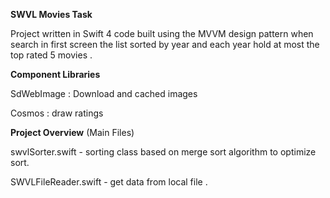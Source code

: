**SWVL Movies Task**	

Project written in Swift 4 code built using the MVVM design pattern
when search in first screen the list sorted by year and each year hold at most the top rated 5 movies  .



**Component Libraries**	


SdWebImage : Download and cached images

Cosmos : draw ratings




**Project Overview** (Main Files)


swvlSorter.swift	         - sorting class based on merge sort algorithm to optimize sort.

SWVLFileReader.swift      - get data from local file .
